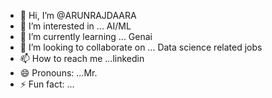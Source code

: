 - 👋 Hi, I’m @ARUNRAJDAARA
- 👀 I’m interested in ... AI/ML
- 🌱 I’m currently learning ... Genai
- 💞️ I’m looking to collaborate on ... Data science related jobs
- 📫 How to reach me ...linkedin
- 😄 Pronouns: ...Mr.
- ⚡ Fun fact: ...

<!---
ARUNRAJDAARA/ARUNRAJDAARA is a ✨ special ✨ repository because its `README.md` (this file) appears on your GitHub profile.
You can click the Preview link to take a look at your changes.
--->
